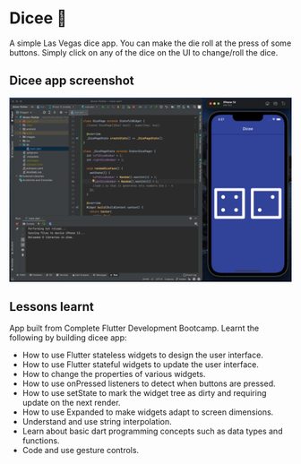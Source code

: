# Dicee 🎲
A simple Las Vegas dice app. You can make the die roll at the press of some buttons. Simply click on any of the dice on the UI to change/roll the dice.

## Dicee app screenshot
![Dice app shot](./images/dicee-shot.png)

## Lessons learnt
App built from Complete Flutter Development Bootcamp. Learnt the following by building dicee app:
- How to use Flutter stateless widgets to design the user interface.
- How to use Flutter stateful widgets to update the user interface.
- How to change the properties of various widgets.
- How to use onPressed listeners to detect when buttons are pressed.
- How to use setState to mark the widget tree as dirty and requiring update on the next render.
- How to use Expanded to make widgets adapt to screen dimensions.
- Understand and use string interpolation.
- Learn about basic dart programming concepts such as data types and functions.
- Code and use gesture controls.